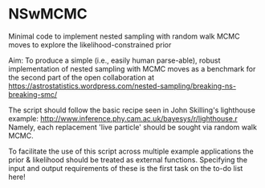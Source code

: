 # NSwMCMC
Minimal code to implement nested sampling with random walk MCMC moves to explore the likelihood-constrained prior

Aim: To produce a simple (i.e., easily human parse-able), robust implementation of nested sampling with MCMC moves as a benchmark for the second part of the open collaboration at https://astrostatistics.wordpress.com/nested-sampling/breaking-ns-breaking-smc/

The script should follow the basic recipe seen in John Skilling's lighthouse example: http://www.inference.phy.cam.ac.uk/bayesys/r/lighthouse.r
Namely, each replacement 'live particle' should be sought via random walk MCMC.

To facilitate the use of this script across multiple example applications the prior & likelihood should be treated as external functions.  Specifying the input and output requirements of these is the first task on the to-do list here! 
